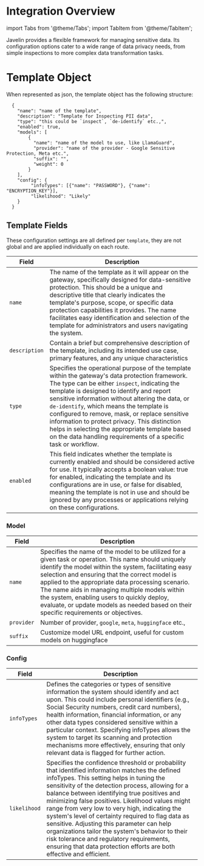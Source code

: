 # Integration Overview
import Tabs from '@theme/Tabs';
import TabItem from '@theme/TabItem';

Javelin provides a flexible framework for managing sensitive data. Its configuration options cater to a wide range of data privacy needs, from simple inspections to more complex data transformation tasks. 

# Template Object
When represented as json, the template object has the following structure:
```shell
  {
    "name": "name of the template",
    "description": "Template for Inspecting PII data",
    "type": "this could be `inspect`, `de-identify` etc.,",
    "enabled": true,
    "models": [ 
        {
          "name": "name of the model to use, like LlamaGuard",
          "provider": "name of the provider - Google Sensitive Protection, Meta etc.",
          "suffix": "",
          "weight": 0
        } 
    ],
    "config": {
         "infoTypes": [{"name": "PASSWORD"}, {"name": "ENCRYPTION_KEY"}],
         "likelihood": "Likely"
    }
  }
  ```

## Template Fields
These configuration settings are all defined per `template`, they are not global and are applied individually on each route. 

| Field | Description | 
| --------------- | --------------- | 
| `name` | The name of the template as it will appear on the gateway, specifically designed for data-sensitive protection. This should be a unique and descriptive title that clearly indicates the template's purpose, scope, or specific data protection capabilities it provides. The name facilitates easy identification and selection of the template for administrators and users navigating the system. | 
| `description` | Contain a brief but comprehensive description of the template, including its intended use case, primary features, and any unique characteristics | 
| `type` | Specifies the operational purpose of the template within the gateway's data protection framework. The type can be either `inspect`, indicating the template is designed to identify and report sensitive information without altering the data, or `de-identify`, which means the template is configured to remove, mask, or replace sensitive information to protect privacy. This distinction helps in selecting the appropriate template based on the data handling requirements of a specific task or workflow. | 
| `enabled`| This field indicates whether the template is currently enabled and should be considered active for use. It typically accepts a boolean value: true for enabled, indicating the template and its configurations are in use, or false for disabled, meaning the template is not in use and should be ignored by any processes or applications relying on these configurations. | 

### Model 
| Field | Description | 
| --------------- | --------------- | 
| `name`     | Specifies the name of the model to be utilized for a given task or operation. This name should uniquely identify the model within the system, facilitating easy selection and ensuring that the correct model is applied to the appropriate data processing scenario. The name aids in managing multiple models within the system, enabling users to quickly deploy, evaluate, or update models as needed based on their specific requirements or objectives. | 
| `provider` | Number of provider, `google`, `meta`, `huggingface` etc., | 
| `suffix`   | Customize model URL endpoint, useful for custom models on huggingface| 

### Config
| Field | Description | 
| --------------- | --------------- | 
| `infoTypes` | Defines the categories or types of sensitive information the system should identify and act upon. This could include personal identifiers (e.g., Social Security numbers, credit card numbers), health information, financial information, or any other data types considered sensitive within a particular context. Specifying infoTypes allows the system to target its scanning and protection mechanisms more effectively, ensuring that only relevant data is flagged for further action. | 
| `likelihood` | Specifies the confidence threshold or probability that identified information matches the defined infoTypes. This setting helps in tuning the sensitivity of the detection process, allowing for a balance between identifying true positives and minimizing false positives. Likelihood values might range from very low to very high, indicating the system's level of certainty required to flag data as sensitive. Adjusting this parameter can help organizations tailor the system's behavior to their risk tolerance and regulatory requirements, ensuring that data protection efforts are both effective and efficient. | 


